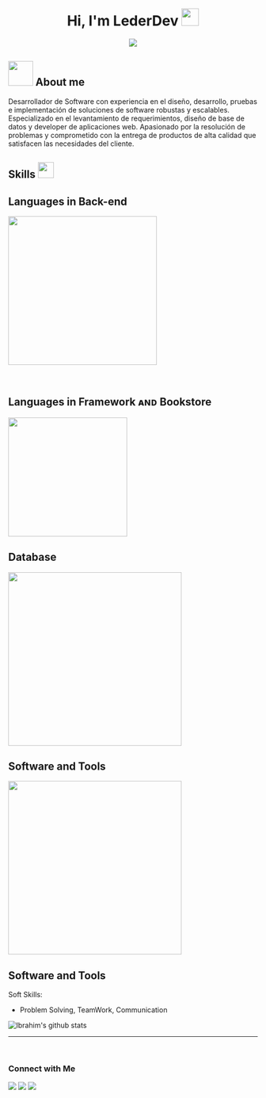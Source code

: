 <div align="center">
  <h1 align="center"><b>Hi, I'm LederDev </b><img src="https://media.giphy.com/media/hvRJCLFzcasrR4ia7z/giphy.gif" width="35"></h1>
  <img src="https://github.com/Lederdevs/Lederdevs/assets/165498615/7f34b831-b7c3-48b1-9eda-163d2c01e812">

  <div class="header">
  </div>
</div>

## <picture><img src = "https://github.com/7oSkaaa/7oSkaaa/blob/main/Images/about_me.gif?raw=true" width = 50px></picture> About me
<div>
  <p>
Desarrollador de Software con experiencia en el diseño, desarrollo, pruebas e implementación de soluciones de software robustas y escalables. 
Especializado en el levantamiento de requerimientos, diseño de base de datos y developer de aplicaciones web. Apasionado por la resolución de problemas 
y comprometido con la entrega de productos de alta calidad que satisfacen las necesidades del cliente.
  </p>
</div>
<div class="body">
  <h2> Skills <img src = "https://media2.giphy.com/media/QssGEmpkyEOhBCb7e1/giphy.gif?cid=ecf05e47a0n3gi1bfqntqmob8g9aid1oyj2wr3ds3mg700bl&rid=giphy.gif" 
  width = 32px> </h2>
  
<!--Languages and Tools Section-->       
<h2 align="left">Languages in Back-end</h2> 
<p align="left">
<img width="300px" src="https://skillicons.dev/icons?i=py,php,&perline=10"  />
</p>
<br />
  
  <!--Languages and Tools Section-->       
<h2 align="left">Languages in Framework ᴀɴᴅ Bookstore</h2> 
<p align="left">
<img width="240px"  src="https://skillicons.dev/icons?i=django,laravel,bootstrap,&perline=10"  />
</p>
  
<!--Languages and Tools Section-->       
<h2 align="left">Database</h2> 
<p align="left">
<img width="350px"  src="https://skillicons.dev/icons?i=postgres,mongo,mysql,docker,&perline=10"  />
</p>

<!--Languages and Tools Section-->       
<h2 align="left">Software and Tools</h2> 
<p align="left">
<img width="350px"  src="https://skillicons.dev/icons?i=linux,windows,vscode,git,eclipse,&perline=10"  />
</p>
</div>

<!--Languages and Tools Section-->       
<h2 align="left">Software and Tools</h2> 
<p align="left">
Soft Skills:

- Problem Solving, TeamWork, Communication 

![Ibrahim's github stats](https://github-readme-stats.vercel.app/api?username=IhChowdhury&show_icons=true&theme=radical)

----
</p>


<br />
<div class="footer">
<!--Languages and Tools Section-->       
<h3 align="left">Connect with Me</h3> 
<p align="left">
<a href="https://github.com/LederDev"><img src="https://img.shields.io/badge/-LederDev-black?logo=github&style=flat-square"/></a>
<a href="https://www.linkedin.com/in/leder-castillo-65857a2a0/"><img src="https://img.shields.io/badge/-Leder_Castillo-blue?logo=linkedin&style=flat-square"></a>
<a href="mailto:ledercs468@gmail.com"><img src="https://img.shields.io/badge/-ledercastillocs@gmail.com-black?logo=gmail&style=flat-square"/></a>
</p>
</div>
</ br>
